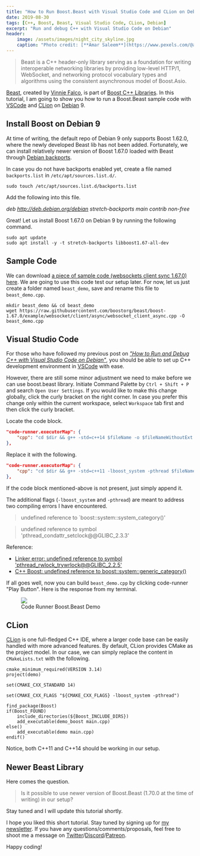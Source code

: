 ```yaml
---
title: "How to Run Boost.Beast with Visual Studio Code and CLion on Debian"
date: 2019-08-30
tags: [C++, Boost, Beast, Visual Studio Code, CLion, Debian]
excerpt: "Run and debug C++ with Visual Studio Code on Debian"
header:
    image: /assets/images/night_city_skyline.jpg
    caption: "Photo credit: [**Amar Saleem**](https://www.pexels.com/@amar-saleem-15661)"
---
```


> Beast is a C++ header-only library serving as a foundation for writing interoperable networking libraries by providing low-level HTTP/1, WebSocket, and networking protocol vocabulary types and algorithms using the consistent asynchronous model of Boost.Asio.

[Beast](https://github.com/boostorg/beast), created by [Vinnie Falco](https://github.com/vinniefalco), is part of [Boost C++ Libraries](https://www.boost.org/). In this tutorial, I am going to show you how to run a Boost.Beast sample code with [VSCode](https://code.visualstudio.com/) and [CLion](https://www.jetbrains.com/clion/) on [Debian](https://www.debian.org/) 9.


## Install Boost on Debian 9

At time of writing, the default repo of Debian 9 only supports Boost 1.62.0, where the newly developed Beast lib has not been added. Fortunately, we can install relatively newer version of Boost 1.67.0 loaded with Beast through [Debian backports](https://backports.debian.org/).  

In case you do not have backports enabled yet, create a file named `backports.list` in `/etc/apt/sources.list.d/`.  

```
sudo touch /etc/apt/sources.list.d/backports.list 
```  
Add the following into this file.  

*deb http://deb.debian.org/debian stretch-backports main contrib non-free*

Great! Let us install Boost 1.67.0 on Debian 9 by running the following command.  

```
sudo apt update
sudo apt install -y -t stretch-backports libboost1.67-all-dev
```

## Sample Code

We can download [a piece of sample code (websockets client sync 1.67.0) here](https://raw.githubusercontent.com/boostorg/beast/boost-1.67.0/example/websocket/client/async/websocket_client_async.cpp). We are going to use this code test our setup later. For now, let us just create a folder named `beast_demo`, save and rename this file to `beast_demo.cpp`.  

```
mkdir beast_demo && cd beast_demo
wget https://raw.githubusercontent.com/boostorg/beast/boost-1.67.0/example/websocket/client/async/websocket_client_async.cpp -O beast_demo.cpp
```  

## Visual Studio Code

For those who have followed my previous post on [*"How to Run and Debug C++ with Visual Studio Code on Debian"*](https://0xboz.github.io/blog/how-to-run-debug-cpp-with-vscode-on-debian/), you should be able to set up C++ development environment in [VSCode](https://code.visualstudio.com/) with ease.

However, there are still some minor adjustment we need to make before we can use boost.beast library. Initiate Command Palette by ```Ctrl + Shift + P``` and search ```Open User Settings```. If you would like to make this change globally, click the curly bracket on the right corner. In case you prefer this change only within the current workspace, select ```Workspace``` tab first and then click the curly bracket.

Locate the code block.  

```json
"code-runner.executorMap": {
    "cpp": "cd $dir && g++ -std=c++14 $fileName -o $fileNameWithoutExt && $dir$fileNameWithoutExt"
},
```

Replace it with the following. 

```json
"code-runner.executorMap": {
    "cpp": "cd $dir && g++ -std=c++11 -lboost_system -pthread $fileName -o $fileNameWithoutExt && $dir$fileNameWithoutExt"
},
```

If the code block mentioned-above is not present, just simply append it.

The additional flags (`-lboost_system` and `-pthread`) are meant to address two compiling errors I have encountered.  

> undefined reference to `boost::system::system_category()'  

> undefined reference to symbol 'pthread_condattr_setclock@@GLIBC_2.3.3'  

Reference: 
* [Linker error: undefined reference to symbol 'pthread_rwlock_trywrlock@@GLIBC_2.2.5'](https://stackoverflow.com/questions/16257564/linker-error-undefined-reference-to-symbol-pthread-rwlock-trywrlockglibc-2-2#16259726)  
* [C++ Boost: undefined reference to boost::system::generic_category()](https://stackoverflow.com/questions/13467072/c-boost-undefined-reference-to-boostsystemgeneric-category#13468280)


If all goes well, now you can build `beast_demo.cpp` by clicking code-runner "Play Button". Here is the response from my terminal.  

<figure>
    <a href="{{ site.url }}{{ site.baseurl }}/assets/images/vscode_beast_demo.png">
        <img src="{{ site.url }}{{ site.baseurl }}/assets/images/vscode_beast_demo.png">
    </a>
    <figcaption>Code Runner Boost.Beast Demo</figcaption>
</figure>  

## CLion

[CLion](https://www.jetbrains.com/clion/) is one full-fledged C++ IDE, where a larger code base can be easily handled with more advanced features. By default, CLion provides CMake as the project model. In our case, we can simply replace the content in `CMakeLists.txt` with the following.

```
cmake_minimum_required(VERSION 3.14)
project(demo)

set(CMAKE_CXX_STANDARD 14)

set(CMAKE_CXX_FLAGS "${CMAKE_CXX_FLAGS} -lboost_system -pthread")

find_package(Boost)
if(Boost_FOUND)
    include_directories(${Boost_INCLUDE_DIRS})
    add_executable(demo_boost main.cpp)
else()
    add_executable(demo main.cpp)
endif()
```

Notice, both C++11 and C++14 should be working in our setup.

## Newer Beast Library

Here comes the question.

> Is it possible to use newer version of Boost.Beast (1.70.0 at the time of writing) in our setup? 

Stay tuned and I will update this tutorial shortly.  

I hope you liked this short tutorial. Stay tuned by signing up for [my newsletter](http://eepurl.com/gxmy39). If you have any questions/comments/proposals, feel free to shoot me a message on [Twitter](https://twitter.com/0xboz)/[Discord](https://discord.gg/jchMcc2)/[Patreon](https://www.patreon.com/0xboz). 

Happy coding!